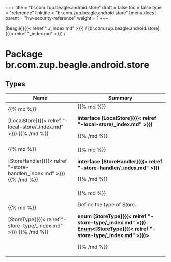 +++
title = "br.com.zup.beagle.android.store"
draft = false
toc = false
type = "reference"
linktitle = "br.com.zup.beagle.android.store"
[menu.docs]
  parent = "hw-security-reference"
  weight = 1
+++

[beagle]({{< relref "../_index.md" >}}) / [br.com.zup.beagle.android.store]({{< relref "_index.md" >}}) / 



# Package br.com.zup.beagle.android.store  


## Types  
<table>
  
<thead>
<tr>
<th>
Name  
</th>
<th>
Summary  
</th>
  
</tr>
</thead>
<tbody>
<tr>
<td>
{{% md %}}

[LocalStore]({{< relref "-local-store/_index.md" >}})
{{% /md %}}
</td>
<td>
{{% md %}}

  
<b>interface [LocalStore]({{< relref "-local-store/_index.md" >}})</b>  



{{% /md %}}
</td>
</tr>

<tr>
<td>
{{% md %}}

[StoreHandler]({{< relref "-store-handler/_index.md" >}})
{{% /md %}}
</td>
<td>
{{% md %}}

  
<b>interface [StoreHandler]({{< relref "-store-handler/_index.md" >}})</b>  



{{% /md %}}
</td>
</tr>

<tr>
<td>
{{% md %}}

[StoreType]({{< relref "-store-type/_index.md" >}})
{{% /md %}}
</td>
<td>
{{% md %}}



Define the type of Store.

  
  
<b>enum [StoreType]({{< relref "-store-type/_index.md" >}}) : [Enum](https://kotlinlang.org/api/latest/jvm/stdlib/kotlin/-enum/index.html)<[StoreType]({{< relref "-store-type/_index.md" >}})> </b>  



{{% /md %}}
</td>
</tr>

</tbody>
</table>

